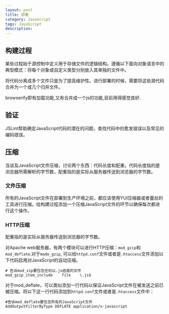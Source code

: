 ```yaml
---
layout: post
title: 部署
category: JavaScript
tags: JavaScript
description: 
---
```

## 构建过程

某些过程始于源控制中定义用于存储文件的逻辑结构。遵循以下面向对象语言中的典型模式：将每个对象或自定义类型分别放入其单独的文件中。

将代码分离成多个文件只是为了提高维护性。进行部署的时候，需要将这些源代码合并为一个或几个归并文件。

browserify即有加载功能,又有合并成一个js的功能,目前用得感觉良好.

## 验证

JSLint帮助确定JavaScript代码的潜在的问题，查找代码中的愈发错误以及常见的编码错误。

## 压缩

当谈及JavaScript文件压缩，讨论两个东西：代码长度和配重。代码长度指的是浏览器所需解析的字节数，配重指的是实际从服务器传送到浏览器的字节数。

### 文件压缩

所有的JavaScript文件在部署到生产环境之前，都应该使用YUI压缩器或者蕾丝的工具进行压缩。给构建过程添加一个压缩JavaScript文件的环节以确保每次都进行这个操作。

### HTTP压缩

配重指的是实际从服务器传送到浏览器的字节数。

对Apache web服务器，有两个模块可以进行HTTP压缩：`mod_gzip`和`mod_deflate`.对于`mode_gzip`, 可以给`httpd.conf`文件或者是`.htaccess`文件添加以下代码启用对JavaScript的自动压缩。

```
# 告诉mod_zip要包含任何以.js结尾的文件
mod_gzip_item_include    file    \.js$
```
对于mod_deflate，可以类似添加一行代码以保证JavaScript文件在被发送之前已被压缩。将以下这一行代码添加到`httpd.conf`文件或者是`.htaccess`文件中：

```
#告诉mod_deflate要包含所有的JavaScript文件
AddOutputFilterByType DEFLATE application/x-javascript
```


